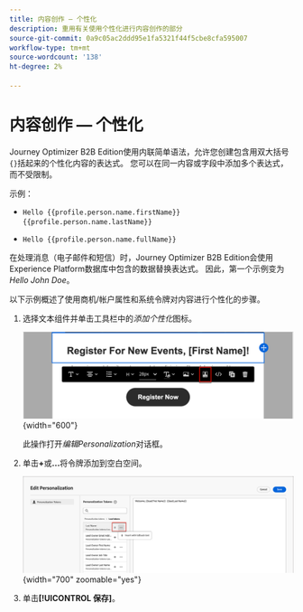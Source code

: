 ```yaml
---
title: 内容创作 — 个性化
description: 重用有关使用个性化进行内容创作的部分
source-git-commit: 0a9c05ac2ddd95e1fa5321f44f5cbe8cfa595007
workflow-type: tm+mt
source-wordcount: '138'
ht-degree: 2%

---
```


# 内容创作 — 个性化

Journey Optimizer B2B Edition使用内联简单语法，允许您创建包含用双大括号`{}`括起来的个性化内容的表达式。 您可以在同一内容或字段中添加多个表达式，而不受限制。

示例：

* `Hello {{profile.person.name.firstName}} {{profile.person.name.lastName}}`

* `Hello {{profile.person.name.fullName}}`

在处理消息（电子邮件和短信）时，Journey Optimizer B2B Edition会使用Experience Platform数据库中包含的数据替换表达式。 因此，第一个示例变为&#x200B;_Hello John Doe_。

以下示例概述了使用商机/帐户属性和系统令牌对内容进行个性化的步骤。

1. 选择文本组件并单击工具栏中的&#x200B;_添加个性化_&#x200B;图标。

   ![单击“个性化”图标](../assets/content-design-shared/visual-designer-personalize-icon.png){width="600"}

   此操作打开&#x200B;_编辑Personalization_&#x200B;对话框。

1. 单击&#x200B;**+**&#x200B;或&#x200B;**...**&#x200B;将令牌添加到空白空间。

   ![使用令牌构造个性化文本](../assets/content-design-shared/visual-designer-personalize-dialog.png){width="700" zoomable="yes"}

1. 单击&#x200B;**[!UICONTROL 保存]**。
